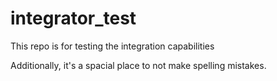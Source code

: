 # integrator_test

This repo is for testing the integration capabilities

Additionally, it's a spacial place to not make spelling mistakes.

